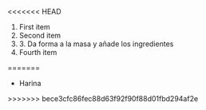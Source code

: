 <<<<<<< HEAD
<ol>
  <li>First item</li>
  <li>Second item</li>
  <li>3. Da forma a la masa y añade los ingredientes</li>
  <li>Fourth item</li>
</ol>

=======

<ul>
<li> Harina</li>
</ul>
>>>>>>> bece3cfc86fec88d63f92f90f88d01fbd294af2e
